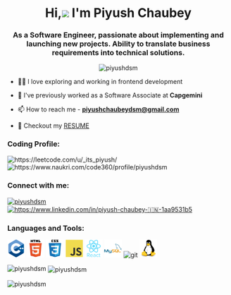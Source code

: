<h1 align="center">Hi,<img src="https://media.giphy.com/media/hvRJCLFzcasrR4ia7z/giphy.gif" width="30px"/> I'm Piyush Chaubey</h1>
<h3 align="center">
  As a Software Engineer, passionate about implementing and launching new
  projects. Ability to translate business requirements into technical solutions.
</h3>

<p align="center">
  <img
    src="https://komarev.com/ghpvc/?username=piyushdsm&label=Profile%20views&color=0e75b6&style=flat"
    alt="piyushdsm"
  />
</p>

- 👨‍💻 I love exploring and working in frontend development

- 🏢 I've previously worked as a Software Associate at **Capgemini**

- 📫 How to reach me - **piyushchaubeydsm@gmail.com**
- 📄 Checkout my [RESUME](https://drive.google.com/file/d/1Sv3WRbzX3qRWkcDkVBt0WSf2H8kZPrm_/view?usp=sharing)
  
<h3 align="left">Coding Profile:</h3>
<p align="left">
  <a href="https://leetcode.com/u/_its_piyush/" target="blank" title="Leetcode" style="text-decoration: none;">
    <img 
    width="38" 
    height="38" 
    src="https://img.icons8.com/external-tal-revivo-shadow-tal-revivo/48/external-level-up-your-coding-skills-and-quickly-land-a-job-logo-shadow-tal-revivo.png" alt="https://leetcode.com/u/_its_piyush/"/>
</a>
  <a href="https://www.naukri.com/code360/profile/piyushdsm" target="blank" title="Coding Ninjas"  style="text-decoration: none;"> 
    <img 
    width="40"
     height="40" 
     src="https://img.icons8.com/fluency/48/ninja-head.png" alt="https://www.naukri.com/code360/profile/piyushdsm"/>
</a>
</p>

<h3 align="left">Connect with me:</h3>
<p align="left">
  <a href="https://twitter.com/piyushdsm" title="Twitter" target="blank"
    ><img
      align="center"
      src="https://raw.githubusercontent.com/rahuldkjain/github-profile-readme-generator/master/src/images/icons/Social/twitter.svg"
      alt="piyushdsm"
      height="30"
      width="40"
  /></a>
  <a href="https://www.linkedin.com/in/piyush-chaubey-1aa9531b5" target="blank"
    ><img
      align="center"
      src="https://raw.githubusercontent.com/rahuldkjain/github-profile-readme-generator/master/src/images/icons/Social/linked-in-alt.svg"
      alt="https://www.linkedin.com/in/piyush-chaubey-🇮🇳-1aa9531b5"
      title="LinkedIn"
      height="30"
      width="40"
  /></a>
</p>

<h3 align="left">Languages and Tools:</h3>
<p align="left">
  <a>
    <img
      src="https://raw.githubusercontent.com/devicons/devicon/master/icons/cplusplus/cplusplus-original.svg"
      title="C++"
      alt="cplusplus"
      width="40"
      height="40"
    />
  </a>
  <a>
    <img
      src="https://raw.githubusercontent.com/devicons/devicon/master/icons/html5/html5-original-wordmark.svg"
      title="HTML"
      alt="html5"
      width="40"
      height="40"
    />
  </a>
  <a>
    <img
      src="https://raw.githubusercontent.com/devicons/devicon/master/icons/css3/css3-original-wordmark.svg"
      title="CSS"
      alt="css3"
      width="40"
      height="40"
    />
  </a>

  <a>
    <img
      src="https://raw.githubusercontent.com/devicons/devicon/master/icons/javascript/javascript-original.svg"
      title="JavaScript"
      alt="javascript"
      width="40"
      height="40"
    />
  </a>

  <a>
    <img
      src="https://raw.githubusercontent.com/devicons/devicon/master/icons/react/react-original-wordmark.svg"
      title="React"
      alt="react"
      width="40"
      height="40"
    />
  </a>

  <a>
    <img
      src="https://raw.githubusercontent.com/devicons/devicon/master/icons/mysql/mysql-original-wordmark.svg"
      title="MySQL"
      alt="mysql"
      width="40"
      height="40"
    />
  </a>

  <a>
    <img
      src="https://www.vectorlogo.zone/logos/git-scm/git-scm-icon.svg"
      title="Git"
      alt="git"
      width="40"
      height="40"
    />
  </a>

  <a>
    <img
      src="https://raw.githubusercontent.com/devicons/devicon/master/icons/linux/linux-original.svg"
      title="UNIX"
      alt="linux"
      width="40"
      height="40"
    />
  </a>
</p>

<p>
  <img
    align="left"
    src="https://github-readme-stats.vercel.app/api/top-langs?username=piyushdsm&show_icons=true&locale=en&layout=compact"
    alt="piyushdsm"
  />
</p>

<p>
  &nbsp;<img
    align="center"
    src="https://github-readme-stats.vercel.app/api?username=piyushdsm&show_icons=true&locale=en"
    alt="piyushdsm"
  />
</p>

<p>
  <img
    align="center"
    src="https://github-readme-streak-stats.herokuapp.com/?user=piyushdsm&"
    alt="piyushdsm"
  />
</p>
